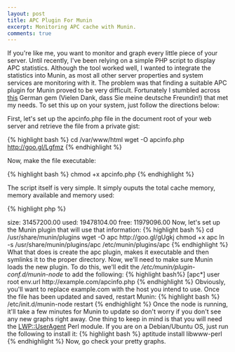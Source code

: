 ```yaml
---
layout: post
title: APC Plugin For Munin
excerpt: Monitoring APC cache with Munin.
comments: true
---
```


If you're like me, you want to monitor and graph every little piece of your server. Until recently, I've been relying on a simple PHP script to display APC statistics. Although the tool worked well, I wanted to integrate the statistics into Munin, as most all other server properties and system services are monitoring with it. The problem was that finding a suitable APC plugin for Munin proved to be very difficult. Fortunately I stumbled across <a href="http://geb.german-elite.net/blog.php?b=106" target="_new">this</a> German gem (Vielen Dank, dass Sie  meine deutsche Freundin!) that met my needs. To set this up on your system, just follow the directions below:

First, let's set up the apcinfo.php file in the document root of your web server and retrieve the file from a private gist:

{% highlight bash %}
cd /var/www/html
wget -O apcinfo.php http://goo.gl/Lgfmz
{% endhighlight %}

Now, make the file executable:

{% highlight bash %}
chmod +x apcinfo.php
{% endhighlight %}

The script itself is very simple. It simply ouputs the total cache memory, memory available and memory used:

{% highlight php %}
<?php
$mem = apc_sma_info();
$mem_size = $mem['num_seg']*$mem['seg_size'];
$mem_avail= $mem['avail_mem'];
$mem_used = $mem_size-$mem_avail;
$out = array(
    'size: ' . sprintf("%.2f", $mem_size),
    'used: ' . sprintf("%.2f", $mem_used),
    'free: ' . sprintf("%.2f", $mem_avail)
    );

echo implode(' ', $out);
{% endhighlight %}

To confirm that the script is working, check out /apcinfo.php on your site. You should see something like the following:

<blockquote>size: 31457200.00 used: 19478104.00 free: 11979096.00</blockquote>

Now, let's set up the Munin plugin that will use that information:

{% highlight bash %}
cd /usr/share/munin/plugins
wget -O apc http://goo.gl/gUgkj 
chmod +x apc
ln -s /usr/share/munin/plugins/apc /etc/munin/plugins/apc
{% endhighlight %}

What that does is create the apc plugin, makes it executable and then symlinks it to the proper directory. Now, we'll need to make sure Munin loads the new plugin. To do this, we'll edit the <em>/etc/munin/plugin-conf.d/munin-node</em> to add the following:

{% highlight bash%}
[apc*]
user root
env.url http://example.com/apcinfo.php
{% endhighlight %}

Obviously, you'll want to replace example.com with the host you intend to use. Once the file has been updated and saved, restart Munin:

{% highlight bash %}
/etc/init.d/munin-node restart
{% endhighlight %}

Once the node is running, it'll take a few minutes for Munin to update so don't worry if you don't see any new graphs right away. One thing to keep in mind is that you will need the <a href="http://search.cpan.org/~gaas/libwww-perl-5.836/lib/LWP/UserAgent.pm" target="_new">LWP::UserAgent</a> Perl module. If you are on a Debian/Ubuntu OS, just run the following to install it:

{% highlight bash %}
aptitude install libwww-perl
{% endhighlight %}

Now, go check your pretty graphs.